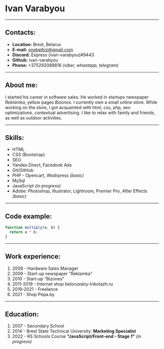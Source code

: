 # Ivan Varabyou

---

## Contacts:

- **Location:** Brest, Belarus
- **E-mail:** onebelbiz@gmail.com
- **Discord:** Express (ivan-varabyou)#9443
- **Github:** ivan-varabyou
- **Phone:** +375292088816 _(viber, whastapp, telegram)_

---

## About me:

I started his career in software sales. He worked in startups newspaper _Reklamka_, yellow pages _Bizones_. I currently own a small online store. While working on the store, I got acquainted with html, css, php, seo optimizations, contextual advertising. I like to relax with family and friends, as well as outdoor activities.

---

## Skills:

- HTML
- CSS (Bootstrap)
- SEO
- Yandex.Direct, Facedook Ads
- Git/GitHub
- PHP - Opencart, Wodrpress _(basic)_
- MySql
- JavaScript _(in progress)_
- Adobe: Photoshop, Illustrator, Lightroom, Premier Pro, After Effects _(basic)_

---

## Code example:

```javascript
function multiply(a, b) {
  return a * b;
}
```

---

## Work experience:

1. 2008 - Hardware Sales Manager
1. 2009 - Start-up newspaper "Reklamka"
1. 2010 - Start-up "Bizones"
1. 2011-2019 - Internet shop belorusskiy-trikotazh.ru
1. 2019-2021 - Freelance
1. 2021 - Shop Pepa.by

---

## Education:

1. 2007 - Secondary School
1. 2014 - Brest State Technical University: **Marketing Specialist**
1. 2022 - RS Schools Course **"JavaScript/Front-end - Stage 1"** _(in progress)_
